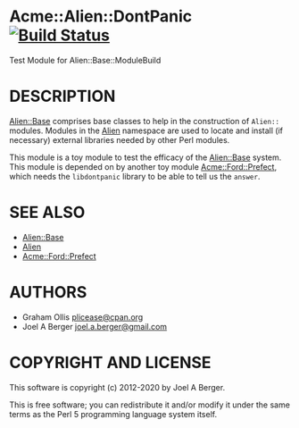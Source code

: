 # Acme::Alien::DontPanic [![Build Status](https://secure.travis-ci.org/Perl5-Alien/Acme-Alien-DontPanic.png)](http://travis-ci.org/Perl5-Alien/Acme-Alien-DontPanic)

Test Module for Alien::Base::ModuleBuild

# DESCRIPTION

[Alien::Base](https://metacpan.org/pod/Alien::Base) comprises base classes to help in the construction of `Alien::` modules. Modules in the [Alien](https://metacpan.org/pod/Alien) namespace are used to locate and install (if necessary) external libraries needed by other Perl modules.

This module is a toy module to test the efficacy of the [Alien::Base](https://metacpan.org/pod/Alien::Base) system. This module is depended on by another toy module [Acme::Ford::Prefect](https://metacpan.org/pod/Acme::Ford::Prefect), which needs the `libdontpanic` library to be able to tell us the `answer`.

# SEE ALSO

- [Alien::Base](https://metacpan.org/pod/Alien::Base)
- [Alien](https://metacpan.org/pod/Alien)
- [Acme::Ford::Prefect](https://metacpan.org/pod/Acme::Ford::Prefect)

# AUTHORS

- Graham Ollis <plicease@cpan.org>
- Joel A Berger <joel.a.berger@gmail.com>

# COPYRIGHT AND LICENSE

This software is copyright (c) 2012-2020 by Joel A Berger.

This is free software; you can redistribute it and/or modify it under
the same terms as the Perl 5 programming language system itself.
